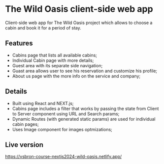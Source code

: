 # The Wild Oasis client-side web app

Client-side web app for The Wild Oasis project which allows to choose a cabin and book it for a period of stay.

## Features

- Cabins page that lists all available cabins;
- Individual Cabin page with more details;
- Guest area with its separate side navigation;
- Guast area allows user to see his reservation and customize his profile;
- About us page with the more info on the service and company;

## Details

- Built using React and NEXT.js;
- Cabins page includes a filter that works by passing the state from Client to Server component using URL and Search params;
- Dynamic Routes (with generated static params) are used for individual cabin pages;
- Uses Image component for images optmizations;

## Live version

https://vsbron-course-nextjs2024-wild-oasis.netlify.app/
